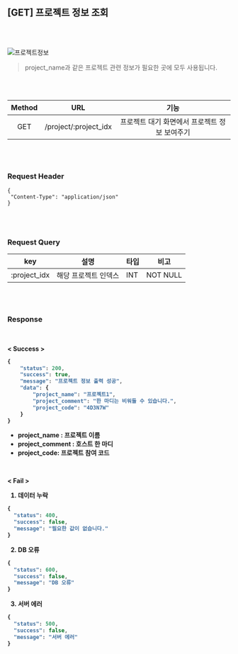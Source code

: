 ## [GET] 프로젝트 정보 조회

<br>
<br>

![프로젝트정보](https://user-images.githubusercontent.com/55133871/87724466-7e1e0400-c7f6-11ea-8742-99a1e3a2fc54.png)
> project_name과 같은 프로젝트 관련 정보가 필요한 곳에 모두 사용됩니다.

<br>
<br>

| Method | URL             | 기능                |
| :------: | :-----------------------: | :------------------------------: | 
|  GET  | /project/:project_idx | 프로젝트 대기 화면에서 프로젝트 정보 보여주기 |

<br>
<br>

### Request Header

```
{
 "Content-Type": "application/json"
}
```

<br>
<br>

### Request Query

| key          | 설명                 | 타입 | 비고     |
| ------------ | -------------------- | ---- | -------- |
| :project_idx | 해당 프로젝트 인덱스 | INT  | NOT NULL |

<br>
<br>

### Response

<br>

<b>< Success >

```javascript
{
    "status": 200,
    "success": true,
    "message": "프로젝트 정보 출력 성공",
    "data": {
        "project_name": "프로젝트1",
        "project_comment": "한 마디는 비워둘 수 있습니다.",
        "project_code": "4D3N7W"
    }
}
```
- project_name : 프로젝트 이름
- project_comment : 호스트 한 마디
- project_code: 프로젝트 참여 코드

<br>

<b>< Fail >

1. 데이터 누락

```javascript
{
  "status": 400,
  "success": false,
  "message": "필요한 값이 없습니다."
}
```

2. DB 오류

```javascript
{
  "status": 600,
  "success": false,
  "message": "DB 오류"
}
```


3. 서버 에러

```javascript
{
  "status": 500,
  "success": false,
  "message": "서버 에러"
}
```

